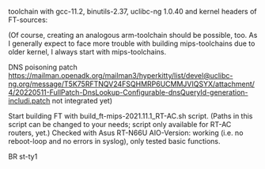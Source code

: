 toolchain with gcc-11.2, binutils-2.37, uclibc-ng 1.0.40 and kernel headers of FT-sources:

(Of course, creating an analogous arm-toolchain should be possible, too. As I generally expect to face more trouble with building mips-toolchains due to older kernel, I always start with mips-toolchains.
 
DNS poisoning patch https://mailman.openadk.org/mailman3/hyperkitty/list/devel@uclibc-ng.org/message/T5K75RFTNQV24FSQHMRP6UCMMJVIQSYX/attachment/4/20220511-FullPatch-DnsLookup-Configurable-dnsQueryId-generation-includi.patch not integrated yet)

Start building FT with build_ft-mips-2021.11.1_RT-AC.sh script. (Paths in this script can be changed to your needs; script only available for RT-AC routers, yet.) 
Checked with Asus RT-N66U AIO-Version: working (i.e. no reboot-loop and no errors in syslog), only tested basic functions.

BR
st-ty1
